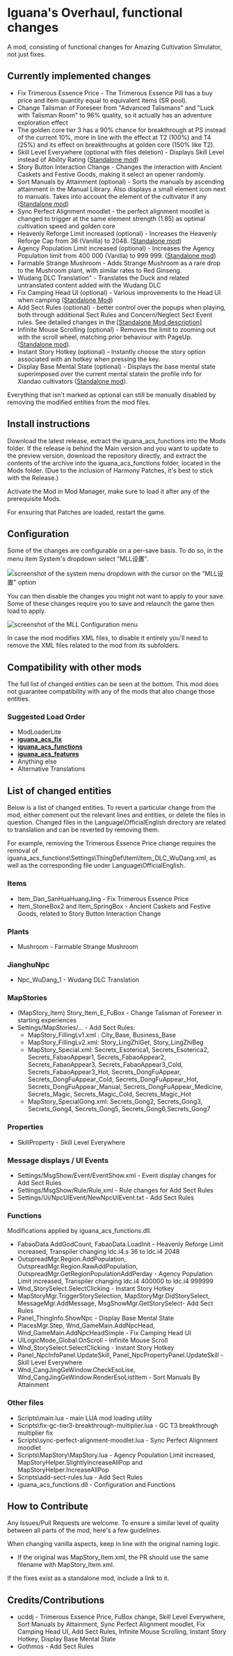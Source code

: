 # Iguana's Overhaul, functional changes
A mod, consisting of functional changes for Amazing Cultivation Simulator, not just fixes.

## Currently implemented changes

* Fix Trimerous Essence Price - The Trimerous Essence Pill has a buy price and item quantity equal to equivalent items (SR pool).
* Change Talisman of Foreseer from "Advanced Talismans" and "Luck with Talisman Room" to 96% quality, so it actually has an adventure exploration effect
* The golden core tier 3 has a 90% chance for breakthrough at PS instead of the current 10%, more in line with the effect at T2 (100%) and T4 (25%) and its effect on breakthroughs at golden core (150% like T2).
* Skill Level Everywhere (optional with files deletion) - Displays Skill Level instead of Ability Rating ([Standalone mod](https://www.nexusmods.com/amazingcultivationsimulator/mods/20/))
* Story Button Interaction Change - Changes the interaction with Ancient Caskets and Festive Goods, making it select an opener randomly.
* Sort Manuals by Attainment (optional) - Sorts the manuals by ascending attainment in the Manual Library. Also displays a small element icon next to manuals. Takes into account the element of the cultivator if any ([Standalone mod](https://www.nexusmods.com/amazingcultivationsimulator/mods/21/))
* Sync Perfect Alignment moodlet - the perfect alignment moodlet is changed to trigger at the same element strength (1.85) as optimal cultivation speed and golden core
* Heavenly Reforge Limit increased (optional) - Increases the Heavenly Reforge Cap from 36 (Vanilla) to 2048. ([Standalone mod](https://mega.nz/file/O10BVYwR#N09NIqmaX3KZ_M72BKY-XJ6wlhlhTjH4DEvsj5qtElI))
* Agency Population Limit increased (optional) - Increases the Agency Population limit from 400 000 (Vanilla) to 999 999. ([Standalone mod](https://mega.nz/file/vwNA3RzY#ft7q0U-nhHHuCv7QHXRuJ1z0BCtpWrY6SFRkQlo-5Y8))
* Farmable Strange Mushroom - Adds Strange Mushroom as a rare drop to the Mushroom plant, with similar rates to Red Ginseng.
* Wudang DLC Translation" - Translates the Duck and related untranslated content added with the Wudang DLC
* Fix Camping Head UI (optional) - Various improvements to the Head UI when camping ([Standalone Mod](https://www.nexusmods.com/amazingcultivationsimulator/mods/22/))
* Add Sect Rules (optional) -  better control over the popups when playing, both through additional Sect Rules and Concern/Neglect Sect Event rules. See detailed changes in the [[Standalone Mod description]](https://www.nexusmods.com/amazingcultivationsimulator/mods/24)
* Infinite Mouse Scrolling (optional) - Removes the limit to zooming out with the scroll wheel, matching prior behaviour with PageUp. ([Standalone mod](https://www.nexusmods.com/amazingcultivationsimulator/mods/23)).
* Instant Story Hotkey (optional) - Instantly choose the story option associated with an hotkey when pressing the key.
* Display Base Mental State (optional) - Displays the base mental state superimposed over the current mental statein the profile info for Xiandao cultivators ([Standalone mod](https://www.nexusmods.com/amazingcultivationsimulator/mods/18)).

Everything that isn't marked as optional can still be manually disabled by removing the modified entities from the mod files.

## Install instructions

Download the latest release, extract the iguana_acs_functions into the Mods folder. If the release is behind the Main version and you want to update to the preview version, download the repository directly, and extract the contents of the archive into the iguana_acs_functions folder, located in the Mods folder.
(Due to the inclusion of Harmony Patches, it's best to stick with the Release.)

Activate the Mod in Mod Manager, make sure to load it after any of the prerequisite Mods.

For ensuring that Patches are loaded, restart the game.

## Configuration

Some of the changes are configurable on a per-save basis. To do so, in the menu item System's dropdown select "MLL设置".

![screenshot of the system menu dropdown with the cursor on the "MLL设置" option](https://i.imgur.com/E2HtqCW.png)

You can then disable the changes you might not want to apply to your save. Some of these changes require you to save and relaunch the game then load to apply.

![screenshot of the MLL Configuration menu](https://i.imgur.com/nWPUddG.png)

In case the mod modifies XML files, to disable it entirely you'll need to remove the XML files related to the mod from its subfolders.

## Compatibility with other mods

The full list of changed entities can be seen at the bottom. This mod does not guarantee compatibility with any of the mods that also change those entities.

### Suggested Load Order

* ModLoaderLite
* **[iguana_acs_fix](https://github.com/iguanacore/iguana_acs_fix)**
* **[iguana_acs_functions](https://github.com/iguanacore/iguana_acs_functions)**
* **[iguana_acs_features](https://github.com/iguanacore/iguana_acs_features)**
* Anything else
* Alternative Translations

## List of changed entities

Below is a list of changed entities. To revert a particular change from the mod, either comment out the relevant lines and entities, or delete the files in question. Changed files in the Language\OfficialEnglish directory are related to translation and can be reverted by removing them.

For example, removing the Trimerous Essence Price change requires the removal of iguana_acs_functions\Settings\ThingDef\Item\Item_DLC_WuDang.xml, as well as the corresponding file under Language\OfficialEnglish.

### Items

* Item_Dan_SanHuaHuangJing - Fix Trimerous Essence Price
* Item_StoneBox2 and Item_SpringBox - Ancient Caskets and Festive Goods, related to Story Button Interaction Change

### Plants

* Mushroom - Farmable Strange Mushroom

### JianghuNpc

* Npc_WuDang_1 - Wudang DLC Translation

### MapStories

* (MapStory_Item) Story_Item_E_FuBox - Change Talisman of Foreseer in starting experiences
* Settings/MapStories/... - Add Sect Rules:
    * MapStory_FillingLv1.xml : City_Base, Business_Base
    * MapStory_FillingLv2.xml: Story_LingZhiGet, Story_LingZhiBeg
    * MapStory_Special.xml: Secrets_Esoterica1, Secrets_Esoterica2, Secrets_FabaoAppear1, Secrets_FabaoAppear2, Secrets_FabaoAppear3, Secrets_FabaoAppear3_Cold, Secrets_FabaoAppear3_Hot, Secrets_DongFuAppear, Secrets_DongFuAppear_Cold, Secrets_DongFuAppear_Hot, Secrets_DongFuAppear_Manual, Secrets_DongFuAppear_Medicine, Secrets_Magic, Secrets_Magic_Cold, Secrets_Magic_Hot
    * MapStory_SpecialGong.xml: Secrets_Gong2, Secrets_Gong3, Secrets_Gong4, Secrets_Gong5, Secrets_Gong6,Secrets_Gong7

### Properties

* SkillProperty - Skill Level Everywhere

### Message displays / UI Events
* Settings/MsgShow/Event/EventShow.xml - Event display changes for Add Sect Rules
* Settings/MsgShow/Rule/Rule,xml - Rule changes for Add Sect Rules
* Settings/Ui/NpcUIEvent/NewNpcUIEvent.txt - Add Sect Rules

### Functions

Modifications applied by iguana_acs_functions.dll.

* FabaoData.AddGodCount, FabaoData.LoadInit - Heavenly Reforge Limit increased, Transpiler changing ldc.i4.s 36 to ldc.i4 2048
* OutspreadMgr.Region.AddPopulation, OutspreadMgr.Region.RawAddPopulation, OutspreadMgr.GetRegionPopulationAddPerday - Agency Population Limit increased, Transpiler changing ldc.i4 400000 to ldc.i4 999999
* Wnd_StorySelect.SelectClicking - Instant Story Hotkey
* MapStoryMgr.TriggerStorySelection, MapStoryMgr.DidStorySelect, MessageMgr.AddMessage, MsgShowMgr.GetStorySelect- Add Sect Rules
* Panel_ThingInfo.ShowNpc - Display Base Mental State
* PlacesMgr.Step, Wnd_GameMain.AddNpcHead, Wnd_GameMain.AddNpcHeadSimple - Fix Camping Head UI
* UILogicMode_Global.OnScroll - Infinite Mouse Scroll
* Wnd_StorySelect.SelectClicking - Instant Story Hotkey
* Panel_NpcInfoPanel.UpdateSkill, Panel_NpcPropertyPanel.UpdateSkill - Skill Level Everywhere
* Wnd_CangJingGeWindow.CheckEsoLise, Wnd_CangJingGeWindow.RenderEsoListItem - Sort Manuals By Attainment

### Other files

* Scripts\main.lua - main LUA mod loading utility
* Scripts\fix-gc-tier3-breakthrough-multiplier.lua - GC T3 breakthrough multiplier fix
* Scripts\sync-perfect-alignment-moodlet.lua - Sync Perfect Alignment moodlet
* Scripts\MapStory\MapStory.lua - Agency Population Limit increased, MapStoryHelper.SlightlyIncreaseAllPop and MapStoryHelper.IncreaseAllPop
* Scripts\add-sect-rules.lua - Add Sect Rules
* iguana_acs_functions.dll - Configuration and Functions

## How to Contribute

Any Issues/Pull Requests are welcome. To ensure a similar level of quality between all parts of the mod, here's a few guidelines.

When changing vanilla aspects, keep in line with the original naming logic.
* If the original was MapStory_Item.xml, the PR should use the same filename with MapStory_Item.xml.

If the fixes exist as a standalone mod, include a link to it.

## Credits/Contributions

* ucddj - Trimerous Essence Price, FuBox change, Skill Level Everywhere, Sort Manuals by Attainment, Sync Perfect Alignment moodlet, Fix Camping Head UI, Add Sect Rules, Infinite Mouse Scrolling, Instant Story Hotkey, Display Base Mental State
* Gothmos - Add Sect Rules
